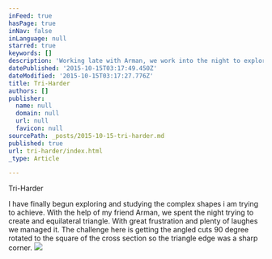```yaml
---
inFeed: true
hasPage: true
inNav: false
inLanguage: null
starred: true
keywords: []
description: 'Working late with Arman, we work into the night to explore how to cut and assemble the complex shapes for my work. '
datePublished: '2015-10-15T03:17:49.450Z'
dateModified: '2015-10-15T03:17:27.776Z'
title: Tri-Harder
authors: []
publisher:
  name: null
  domain: null
  url: null
  favicon: null
sourcePath: _posts/2015-10-15-tri-harder.md
published: true
url: tri-harder/index.html
_type: Article

---
```

Tri-Harder

I have finally begun exploring and studying the complex shapes i am trying to achieve. With the help of my friend Arman, we spent the night trying to create and equilateral triangle. With great frustration and plenty of laughes we managed it. The challenge here is getting the angled cuts 90 degree rotated to the square of the cross section so the triangle edge was a sharp corner.
![](https://the-grid-user-content.s3-us-west-2.amazonaws.com/9f27b654-433f-4fe7-97f0-d07d80999865.JPG)